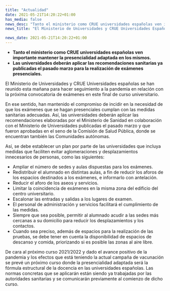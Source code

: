 ```yaml
---
title: "Actualidad"   
date: 2021-05-21T14:20:22+01:00
has_media: false
news_desc: "Tanto el ministerio como CRUE universidades españolas ven importante mantener la presencialidad adaptada en los mismos. Las universidades deberán aplicar las recomendaciones sanitarias ya publicadas el pasado marzo para la realización de exámenes presenciales."
news_title: "El Ministerio de Universidades y CRUE Universidades Españolas se coordinan para el éxito y seguridad sanitaria de los exámenes presenciales de final de curso universitario"

news_date: 2021-05-21T14:20:22+01:00
---
```

<ul>
<li><b>Tanto el ministerio como CRUE universidades españolas ven importante mantener la presencialidad adaptada en los mismos.</b></li>
<li><b>Las universidades deberán aplicar las recomendaciones sanitarias ya publicadas el pasado marzo para la realización de exámenes presenciales.</b></li>
</ul>
<p>El Ministerio de Universidades y CRUE Universidades españolas se han reunido esta mañana para hacer seguimiento a la pandemia en relación con la próxima convocatoria de exámenes en este final de curso universitario.</p>
<p>En ese sentido, han mantenido el compromiso de incidir en la necesidad de que los exámenes que se hagan presenciales cumplan con las medidas sanitarias adecuadas. Así, las universidades deberán aplicar las recomendaciones elaboradas por el Ministerio de Sanidad en colaboración con el Ministerio de Universidades publicadas el pasado marzo y que fueron aprobadas en el seno de la Comisión de Salud Pública, donde se encuentran también las Comunidades autónomas.</p>
<p>Así, se debe establecer un plan por parte de las universidades que incluya medidas que faciliten evitar aglomeraciones y desplazamientos innecesarios de personas, como las siguientes:</p>
<ul>
<li>Ampliar el número de sedes y aulas dispuestas para los exámenes.</li>
<li>Redistribuir el alumnado en distintas aulas, a fin de reducir los aforos de los espacios destinados a los exámenes, e informarlo con antelación.</li>
<li>Reducir el aforo de los aseos y servicios.</li>
<li>Limitar la coincidencia de exámenes en la misma zona del edificio del centro universitario.</li>
<li>Escalonar las entradas y salidas a los lugares de examen.</li>
<li>El personal de administración y servicios facilitará el cumplimiento de las medidas.</li>
<li>Siempre que sea posible, permitir al alumnado acudir a las sedes más cercanas a su domicilio para reducir los desplazamientos y los contactos.</li>
<li>Cuando sea preciso, además de espacios para la realización de las pruebas, se debe tener en cuenta la disponibilidad de espacios de descanso y comida, priorizando si es posible las zonas al aire libre.</li>
</ul>
<p>De cara al próximo curso 2021/2022 y dado el avance positivo de la pandemia y los efectos que está teniendo la actual campaña de vacunación se prevé un próximo curso donde la presencialidad adaptada será la fórmula estructural de la docencia en las universidades españolas. Las normas concretas que se aplicarán están siendo ya trabajadas por las autoridades sanitarias y se comunicarán previamente al comienzo de dicho curso.</p>